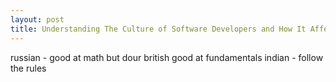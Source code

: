 ```yaml
---
layout: post
title: Understanding The Culture of Software Developers and How It Affects Management
---
```


russian - good at math but dour
british good at fundamentals 
indian - follow the rules